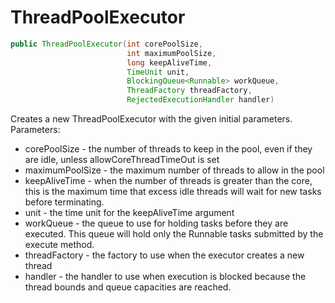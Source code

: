 # ThreadPoolExecutor

```java
public ThreadPoolExecutor(int corePoolSize,
                          int maximumPoolSize,
                          long keepAliveTime,
                          TimeUnit unit,
                          BlockingQueue<Runnable> workQueue,
                          ThreadFactory threadFactory,
                          RejectedExecutionHandler handler)
```
Creates a new ThreadPoolExecutor with the given initial parameters.
Parameters:
- corePoolSize - the number of threads to keep in the pool, even if they are idle, unless allowCoreThreadTimeOut is set
- maximumPoolSize - the maximum number of threads to allow in the pool
- keepAliveTime - when the number of threads is greater than the core, this is the maximum time that excess idle threads
 will wait for new tasks before terminating.
- unit - the time unit for the keepAliveTime argument
- workQueue - the queue to use for holding tasks before they are executed. This queue will hold only the Runnable tasks
 submitted by the execute method.
- threadFactory - the factory to use when the executor creates a new thread
- handler - the handler to use when execution is blocked because the thread bounds and queue capacities are reached.